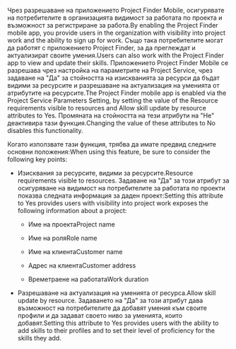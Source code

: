 <span data-ttu-id="e7f09-101">Чрез разрешаване на приложението Project Finder Mobile, осигурявате на потребителите в организацията видимост за работата по проекта и възможност за регистриране за работа.</span><span class="sxs-lookup"><span data-stu-id="e7f09-101">By enabling the Project Finder mobile app, you provide users in the organization with visibility into project work and the ability to sign up for work.</span></span> <span data-ttu-id="e7f09-102">Също така потребителите могат да работят с приложението Project Finder, за да преглеждат и актуализират своите умения.</span><span class="sxs-lookup"><span data-stu-id="e7f09-102">Users can also work with the Project Finder app to view and update their skills.</span></span> <span data-ttu-id="e7f09-103">Приложението Project Finder Mobile се разрешава чрез настройка на параметрите на Project Service, чрез задаване на "Да" за стойността на изискванията за ресурси да бъдат видими за ресурсите и разрешаване на актуализация на уменията от атрибутите на ресурсите.</span><span class="sxs-lookup"><span data-stu-id="e7f09-103">The Project Finder mobile app is enabled via the Project Service Parameters Setting, by setting the value of the Resource requirements visible to resources and Allow skill update by resource attributes to Yes.</span></span> <span data-ttu-id="e7f09-104">Промяната на стойността на тези атрибути на "Не" деактивира тази функция.</span><span class="sxs-lookup"><span data-stu-id="e7f09-104">Changing the value of these attributes to No disables this functionality.</span></span>  
  
 <span data-ttu-id="e7f09-105">Когато използвате тази функция, трябва да имате предвид следните основни положения:</span><span class="sxs-lookup"><span data-stu-id="e7f09-105">When using this feature, be sure to consider the following key points:</span></span>  
  
-   <span data-ttu-id="e7f09-106">Изисквания за ресурсите, видими за ресурсите.</span><span class="sxs-lookup"><span data-stu-id="e7f09-106">Resource requirements visible to resources.</span></span> <span data-ttu-id="e7f09-107">Задаване на "Да" за този атрибут за осигуряване на видимост на потребителите за работата по проекти показва следната информация за даден проект:</span><span class="sxs-lookup"><span data-stu-id="e7f09-107">Setting this attribute to Yes provides users with visibility into project work exposes the following information about a project:</span></span>  
  
    -   <span data-ttu-id="e7f09-108">Име на проекта</span><span class="sxs-lookup"><span data-stu-id="e7f09-108">Project name</span></span>  
  
    -   <span data-ttu-id="e7f09-109">Име на роля</span><span class="sxs-lookup"><span data-stu-id="e7f09-109">Role name</span></span>  
  
    -   <span data-ttu-id="e7f09-110">Име на клиента</span><span class="sxs-lookup"><span data-stu-id="e7f09-110">Customer name</span></span>  
  
    -   <span data-ttu-id="e7f09-111">Адрес на клиента</span><span class="sxs-lookup"><span data-stu-id="e7f09-111">Customer address</span></span>  
  
    -   <span data-ttu-id="e7f09-112">Времетраене на работата</span><span class="sxs-lookup"><span data-stu-id="e7f09-112">Work duration</span></span>  
  
-   <span data-ttu-id="e7f09-113">Разрешаване на актуализация на уменията от ресурса.</span><span class="sxs-lookup"><span data-stu-id="e7f09-113">Allow skill update by resource.</span></span> <span data-ttu-id="e7f09-114">Задаването на "Да" за този атрибут дава възможност на потребителите да добавят умения към своите профили и да задават своето ниво за уменията, които добавят.</span><span class="sxs-lookup"><span data-stu-id="e7f09-114">Setting this attribute to Yes provides users with the ability to add skills to their profiles and to set their level of proficiency for the skills they add.</span></span>